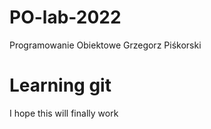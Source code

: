 # PO-lab-2022
Programowanie Obiektowe
Grzegorz Piśkorski

# Learning git
I hope this will finally work
